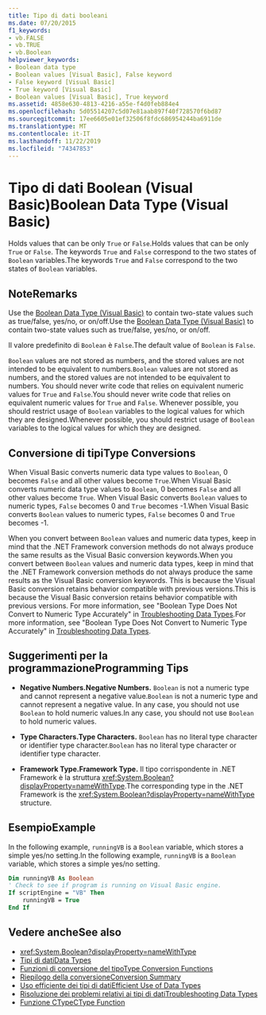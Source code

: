 ```yaml
---
title: Tipo di dati booleani
ms.date: 07/20/2015
f1_keywords:
- vb.FALSE
- vb.TRUE
- vb.Boolean
helpviewer_keywords:
- Boolean data type
- Boolean values [Visual Basic], False keyword
- False keyword [Visual Basic]
- True keyword [Visual Basic]
- Boolean values [Visual Basic], True keyword
ms.assetid: 4858e630-4813-4216-a55e-f4d0feb884e4
ms.openlocfilehash: 5d05514207c5d07e81aab897f40f728570f6bd87
ms.sourcegitcommit: 17ee6605e01ef32506f8fdc686954244ba6911de
ms.translationtype: MT
ms.contentlocale: it-IT
ms.lasthandoff: 11/22/2019
ms.locfileid: "74347853"
---
```

# <a name="boolean-data-type-visual-basic"></a><span data-ttu-id="f7617-102">Tipo di dati Boolean (Visual Basic)</span><span class="sxs-lookup"><span data-stu-id="f7617-102">Boolean Data Type (Visual Basic)</span></span>

<span data-ttu-id="f7617-103">Holds values that can be only `True` or `False`.</span><span class="sxs-lookup"><span data-stu-id="f7617-103">Holds values that can be only `True` or `False`.</span></span> <span data-ttu-id="f7617-104">The keywords `True` and `False` correspond to the two states of `Boolean` variables.</span><span class="sxs-lookup"><span data-stu-id="f7617-104">The keywords `True` and `False` correspond to the two states of `Boolean` variables.</span></span>  
  
## <a name="remarks"></a><span data-ttu-id="f7617-105">Note</span><span class="sxs-lookup"><span data-stu-id="f7617-105">Remarks</span></span>  

 <span data-ttu-id="f7617-106">Use the [Boolean Data Type (Visual Basic)](../../../visual-basic/language-reference/data-types/boolean-data-type.md) to contain two-state values such as true/false, yes/no, or on/off.</span><span class="sxs-lookup"><span data-stu-id="f7617-106">Use the [Boolean Data Type (Visual Basic)](../../../visual-basic/language-reference/data-types/boolean-data-type.md) to contain two-state values such as true/false, yes/no, or on/off.</span></span>  
  
 <span data-ttu-id="f7617-107">Il valore predefinito di `Boolean` è `False`.</span><span class="sxs-lookup"><span data-stu-id="f7617-107">The default value of `Boolean` is `False`.</span></span>  
  
 <span data-ttu-id="f7617-108">`Boolean` values are not stored as numbers, and the stored values are not intended to be equivalent to numbers.</span><span class="sxs-lookup"><span data-stu-id="f7617-108">`Boolean` values are not stored as numbers, and the stored values are not intended to be equivalent to numbers.</span></span> <span data-ttu-id="f7617-109">You should never write code that relies on equivalent numeric values for `True` and `False`.</span><span class="sxs-lookup"><span data-stu-id="f7617-109">You should never write code that relies on equivalent numeric values for `True` and `False`.</span></span> <span data-ttu-id="f7617-110">Whenever possible, you should restrict usage of `Boolean` variables to the logical values for which they are designed.</span><span class="sxs-lookup"><span data-stu-id="f7617-110">Whenever possible, you should restrict usage of `Boolean` variables to the logical values for which they are designed.</span></span>  
  
## <a name="type-conversions"></a><span data-ttu-id="f7617-111">Conversione di tipi</span><span class="sxs-lookup"><span data-stu-id="f7617-111">Type Conversions</span></span>  

 <span data-ttu-id="f7617-112">When Visual Basic converts numeric data type values to `Boolean`, 0 becomes `False` and all other values become `True`.</span><span class="sxs-lookup"><span data-stu-id="f7617-112">When Visual Basic converts numeric data type values to `Boolean`, 0 becomes `False` and all other values become `True`.</span></span> <span data-ttu-id="f7617-113">When Visual Basic converts `Boolean` values to numeric types, `False` becomes 0 and `True` becomes -1.</span><span class="sxs-lookup"><span data-stu-id="f7617-113">When Visual Basic converts `Boolean` values to numeric types, `False` becomes 0 and `True` becomes -1.</span></span>  
  
 <span data-ttu-id="f7617-114">When you convert between `Boolean` values and numeric data types, keep in mind that the .NET Framework conversion methods do not always produce the same results as the Visual Basic conversion keywords.</span><span class="sxs-lookup"><span data-stu-id="f7617-114">When you convert between `Boolean` values and numeric data types, keep in mind that the .NET Framework conversion methods do not always produce the same results as the Visual Basic conversion keywords.</span></span> <span data-ttu-id="f7617-115">This is because the Visual Basic conversion retains behavior compatible with previous versions.</span><span class="sxs-lookup"><span data-stu-id="f7617-115">This is because the Visual Basic conversion retains behavior compatible with previous versions.</span></span> <span data-ttu-id="f7617-116">For more information, see "Boolean Type Does Not Convert to Numeric Type Accurately" in [Troubleshooting Data Types](../../../visual-basic/programming-guide/language-features/data-types/troubleshooting-data-types.md).</span><span class="sxs-lookup"><span data-stu-id="f7617-116">For more information, see "Boolean Type Does Not Convert to Numeric Type Accurately" in [Troubleshooting Data Types](../../../visual-basic/programming-guide/language-features/data-types/troubleshooting-data-types.md).</span></span>  
  
## <a name="programming-tips"></a><span data-ttu-id="f7617-117">Suggerimenti per la programmazione</span><span class="sxs-lookup"><span data-stu-id="f7617-117">Programming Tips</span></span>  
  
- <span data-ttu-id="f7617-118">**Negative Numbers.**</span><span class="sxs-lookup"><span data-stu-id="f7617-118">**Negative Numbers.**</span></span> <span data-ttu-id="f7617-119">`Boolean` is not a numeric type and cannot represent a negative value.</span><span class="sxs-lookup"><span data-stu-id="f7617-119">`Boolean` is not a numeric type and cannot represent a negative value.</span></span> <span data-ttu-id="f7617-120">In any case, you should not use `Boolean` to hold numeric values.</span><span class="sxs-lookup"><span data-stu-id="f7617-120">In any case, you should not use `Boolean` to hold numeric values.</span></span>  
  
- <span data-ttu-id="f7617-121">**Type Characters.**</span><span class="sxs-lookup"><span data-stu-id="f7617-121">**Type Characters.**</span></span> <span data-ttu-id="f7617-122">`Boolean` has no literal type character or identifier type character.</span><span class="sxs-lookup"><span data-stu-id="f7617-122">`Boolean` has no literal type character or identifier type character.</span></span>  
  
- <span data-ttu-id="f7617-123">**Framework Type.**</span><span class="sxs-lookup"><span data-stu-id="f7617-123">**Framework Type.**</span></span> <span data-ttu-id="f7617-124">Il tipo corrispondente in .NET Framework è la struttura <xref:System.Boolean?displayProperty=nameWithType>.</span><span class="sxs-lookup"><span data-stu-id="f7617-124">The corresponding type in the .NET Framework is the <xref:System.Boolean?displayProperty=nameWithType> structure.</span></span>  
  
## <a name="example"></a><span data-ttu-id="f7617-125">Esempio</span><span class="sxs-lookup"><span data-stu-id="f7617-125">Example</span></span>  

 <span data-ttu-id="f7617-126">In the following example, `runningVB` is a `Boolean` variable, which stores a simple yes/no setting.</span><span class="sxs-lookup"><span data-stu-id="f7617-126">In the following example, `runningVB` is a `Boolean` variable, which stores a simple yes/no setting.</span></span>  
  
```vb  
Dim runningVB As Boolean  
' Check to see if program is running on Visual Basic engine.  
If scriptEngine = "VB" Then  
    runningVB = True  
End If  
```  
  
## <a name="see-also"></a><span data-ttu-id="f7617-127">Vedere anche</span><span class="sxs-lookup"><span data-stu-id="f7617-127">See also</span></span>

- <xref:System.Boolean?displayProperty=nameWithType>
- [<span data-ttu-id="f7617-128">Tipi di dati</span><span class="sxs-lookup"><span data-stu-id="f7617-128">Data Types</span></span>](../../../visual-basic/language-reference/data-types/index.md)
- [<span data-ttu-id="f7617-129">Funzioni di conversione del tipo</span><span class="sxs-lookup"><span data-stu-id="f7617-129">Type Conversion Functions</span></span>](../../../visual-basic/language-reference/functions/type-conversion-functions.md)
- [<span data-ttu-id="f7617-130">Riepilogo della conversione</span><span class="sxs-lookup"><span data-stu-id="f7617-130">Conversion Summary</span></span>](../../../visual-basic/language-reference/keywords/conversion-summary.md)
- [<span data-ttu-id="f7617-131">Uso efficiente dei tipi di dati</span><span class="sxs-lookup"><span data-stu-id="f7617-131">Efficient Use of Data Types</span></span>](../../../visual-basic/programming-guide/language-features/data-types/efficient-use-of-data-types.md)
- [<span data-ttu-id="f7617-132">Risoluzione dei problemi relativi ai tipi di dati</span><span class="sxs-lookup"><span data-stu-id="f7617-132">Troubleshooting Data Types</span></span>](../../../visual-basic/programming-guide/language-features/data-types/troubleshooting-data-types.md)
- [<span data-ttu-id="f7617-133">Funzione CType</span><span class="sxs-lookup"><span data-stu-id="f7617-133">CType Function</span></span>](../../../visual-basic/language-reference/functions/ctype-function.md)
